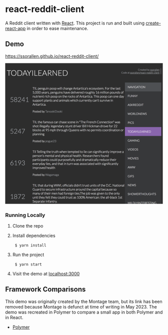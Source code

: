 react-reddit-client
===================

A Reddit client written with [React](https://facebook.github.io/react/). This project is run
and built using [create-react-app](https://github.com/facebook/create-react-app) in order to ease
maintenance.

## Demo

https://ssorallen.github.io/react-reddit-client/

![](./react-reddit-client%20Interface.png)

### Running Locally

1. Clone the repo
2. Install dependencies

        $ yarn install
3. Run the project

        $ yarn start
3. Visit the demo at [localhost:3000](http://localhost:3000)

## Framework Comparisons

This demo was originally created by the Montage team, but its link has been removed because
Montage is defunct at time of writing in May 2023. The demo was recreated in Polymer to
compare a small app in both Polymer and in React.

* [Polymer](https://github.com/ssorallen/polymer-reddit-client)
